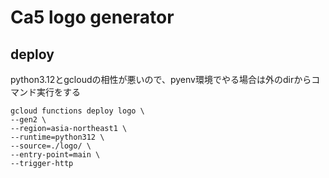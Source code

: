 
# Ca5 logo generator
## deploy
python3.12とgcloudの相性が悪いので、pyenv環境でやる場合は外のdirからコマンド実行をする
```
gcloud functions deploy logo \
--gen2 \
--region=asia-northeast1 \
--runtime=python312 \
--source=./logo/ \
--entry-point=main \
--trigger-http
```